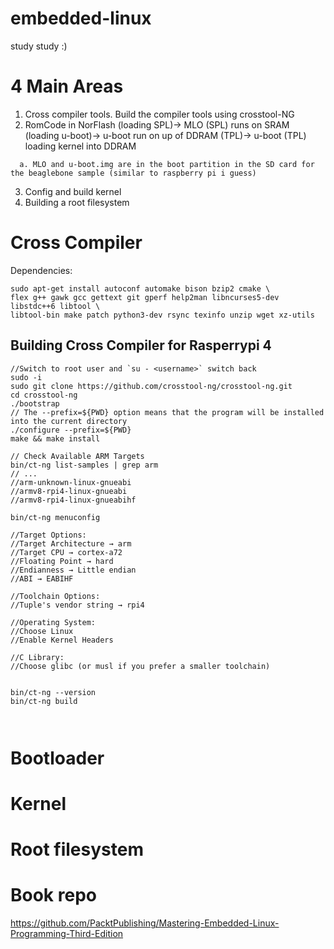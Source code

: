 # embedded-linux
study study :)

# 4 Main Areas
1. Cross compiler tools. Build the compiler tools using crosstool-NG
2. RomCode in NorFlash (loading SPL)-> MLO (SPL) runs on SRAM (loading u-boot)-> u-boot run on up of DDRAM (TPL)-> u-boot (TPL) loading kernel into DDRAM
```
  a. MLO and u-boot.img are in the boot partition in the SD card for the beaglebone sample (similar to raspberry pi i guess)
```
3. Config and build kernel
4. Building a root filesystem 

# Cross Compiler

Dependencies:
```
sudo apt-get install autoconf automake bison bzip2 cmake \
flex g++ gawk gcc gettext git gperf help2man libncurses5-dev libstdc++6 libtool \ 
libtool-bin make patch python3-dev rsync texinfo unzip wget xz-utils
```


## Building Cross Compiler for Rasperrypi 4
```
//Switch to root user and `su - <username>` switch back
sudo -i
sudo git clone https://github.com/crosstool-ng/crosstool-ng.git
cd crosstool-ng
./bootstrap
// The --prefix=${PWD} option means that the program will be installed into the current directory
./configure --prefix=${PWD}
make && make install

// Check Available ARM Targets
bin/ct-ng list-samples | grep arm
// ...
//arm-unknown-linux-gnueabi
//armv8-rpi4-linux-gnueabi
//armv8-rpi4-linux-gnueabihf

bin/ct-ng menuconfig

//Target Options:
//Target Architecture → arm
//Target CPU → cortex-a72
//Floating Point → hard
//Endianness → Little endian
//ABI → EABIHF

//Toolchain Options:
//Tuple's vendor string → rpi4

//Operating System:
//Choose Linux
//Enable Kernel Headers

//C Library:
//Choose glibc (or musl if you prefer a smaller toolchain)


bin/ct-ng --version
bin/ct-ng build



```


# Bootloader 

# Kernel 

# Root filesystem 




# Book repo
https://github.com/PacktPublishing/Mastering-Embedded-Linux-Programming-Third-Edition
